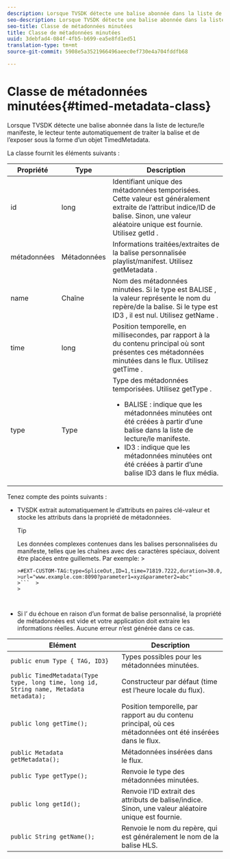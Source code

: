```yaml
---
description: Lorsque TVSDK détecte une balise abonnée dans la liste de lecture/le manifeste, le lecteur tente automatiquement de traiter la balise et de l’exposer sous la forme d’un objet TimedMetadata.
seo-description: Lorsque TVSDK détecte une balise abonnée dans la liste de lecture/le manifeste, le lecteur tente automatiquement de traiter la balise et de l’exposer sous la forme d’un objet TimedMetadata.
seo-title: Classe de métadonnées minutées
title: Classe de métadonnées minutées
uuid: 3debfad4-084f-4fb5-b699-ea5e8fd1ed51
translation-type: tm+mt
source-git-commit: 5908e5a3521966496aeec0ef730e4a704fddfb68

---
```



# Classe de métadonnées minutées{#timed-metadata-class}

Lorsque TVSDK détecte une balise abonnée dans la liste de lecture/le manifeste, le lecteur tente automatiquement de traiter la balise et de l’exposer sous la forme d’un objet TimedMetadata.

La classe fournit les éléments suivants :

<table id="table_FFC56AC5B1E04DA99C9309C0223ABA90"> 
 <thead> 
  <tr> 
   <th colname="col1" class="entry"> Propriété </th> 
   <th colname="col02" class="entry"> Type </th> 
   <th colname="col2" class="entry"> Description </th> 
  </tr> 
 </thead>
 <tbody> 
  <tr> 
   <td colname="col1"> <span class="codeph"> id </span> </td> 
   <td colname="col02"> long </td> 
   <td colname="col2"> Identifiant unique des métadonnées temporisées. Cette valeur est généralement extraite de l’attribut indice/ID de balise. Sinon, une valeur aléatoire unique est fournie. Utilisez <span class="codeph"> getId </span>. </td> 
  </tr> 
  <tr> 
   <td colname="col1"> <span class="codeph"> métadonnées </span> </td> 
   <td colname="col02"> Métadonnées </td> 
   <td colname="col2"> Informations traitées/extraites de la balise personnalisée playlist/manifest. Utilisez <span class="codeph"> getMetadata </span>. </td> 
  </tr> 
  <tr> 
   <td colname="col1"> <span class="codeph"> name </span> </td> 
   <td colname="col02"> Chaîne </td> 
   <td colname="col2"> Nom des métadonnées minutées. Si le type est <span class="codeph"> BALISE </span>, la valeur représente le nom du repère/de la balise. Si le type est <span class="codeph"> ID3 </span>, il est nul. Utilisez <span class="codeph"> getName </span>. </td> 
  </tr> 
  <tr> 
   <td colname="col1"> <span class="codeph"> time </span> </td> 
   <td colname="col02"> long </td> 
   <td colname="col2"> Position temporelle, en millisecondes, par rapport à la  du contenu principal où sont présentes ces métadonnées minutées dans le flux. Utilisez <span class="codeph"> getTime </span>. </td> 
  </tr> 
  <tr> 
   <td colname="col1"> <span class="codeph"> type </span> </td> 
   <td colname="col02"> Type </td> 
   <td colname="col2"> Type des métadonnées temporisées. Utilisez <span class="codeph"> getType </span>. 
    <ul id="ul_70FBFB33E9F846D8B38592560CCE9560"> 
     <li id="li_739D30561BFB4D9B97DF212E4880BA2C">BALISE : indique que les métadonnées minutées ont été créées à partir d’une balise dans la liste de lecture/le manifeste. </li> 
     <li id="li_E785E1DEF1CC4D9DBE7764E5D05EFAFC">ID3 : indique que les métadonnées minutées ont été créées à partir d’une balise ID3 dans le flux média. </li> 
    </ul> </td> 
  </tr> 
 </tbody> 
</table>

<!--<a id="section_737CC47997F74F80A3C5C6171ADE120E"></a>-->

Tenez compte des points suivants :

* TVSDK extrait automatiquement le d’attributs en paires clé-valeur et stocke les attributs dans la propriété de métadonnées.

   >[!TIP]
   >
   >Les données complexes contenues dans les balises personnalisées du manifeste, telles que les chaînes avec des caractères spéciaux, doivent être placées entre guillemets. Par exemple:   >
   >
   >
   ```>
   >#EXT-CUSTOM-TAG:type=SpliceOut,ID=1,time=71819.7222,duration=30.0, 
   >url="www.example.com:8090?parameter1=xyz&parameter2=abc"
   >```  >
   >



* Si l’ du échoue en raison d’un format de balise personnalisé, la propriété de métadonnées est vide et votre application doit extraire les informations réelles. Aucune erreur n’est générée dans ce cas.

| Elément | Description |
|---|---|
| `public enum Type { TAG, ID3}` | Types possibles pour les métadonnées minutées. |
| `public TimedMetadata(Type type, long time, long id, String name, Metadata metadata);` | Constructeur par défaut (time est l’heure locale du flux). |
| `public long getTime();` | Position temporelle, par rapport au  du contenu principal, où ces métadonnées ont été insérées dans le flux. |
| `public Metadata getMetadata();` | Métadonnées insérées dans le flux. |
| `public Type getType();` | Renvoie le type des métadonnées minutées. |
| `public long getId();` | Renvoie l’ID extrait des attributs de balise/indice. Sinon, une valeur aléatoire unique est fournie. |
| `public String getName();` | Renvoie le nom du repère, qui est généralement le nom de la balise HLS. |

